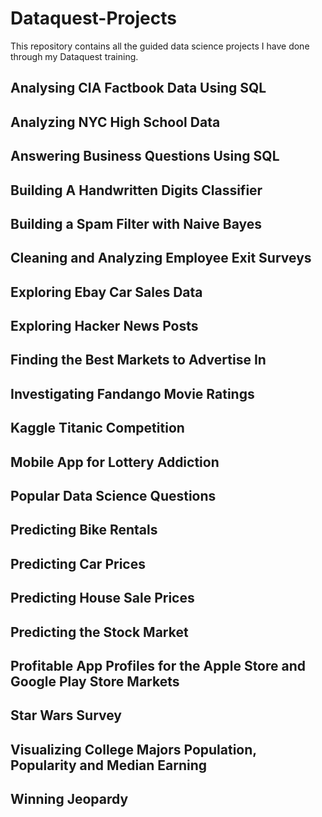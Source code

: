 # Dataquest-Projects
This repository contains all the guided data science projects I have done through my Dataquest training.

## Analysing CIA Factbook Data Using SQL

## Analyzing NYC High School Data

## Answering Business Questions Using SQL

## Building A Handwritten Digits Classifier

## Building a Spam Filter with Naive Bayes

## Cleaning and Analyzing Employee Exit Surveys

## Exploring Ebay Car Sales Data

## Exploring Hacker News Posts

## Finding the Best Markets to Advertise In

## Investigating Fandango Movie Ratings

## Kaggle Titanic Competition

## Mobile App for Lottery Addiction

## Popular Data Science Questions

## Predicting Bike Rentals

## Predicting Car Prices

## Predicting House Sale Prices

## Predicting the Stock Market

## Profitable App Profiles for the Apple Store and Google Play Store Markets

## Star Wars Survey

## Visualizing College Majors Population, Popularity and Median Earning

## Winning Jeopardy


